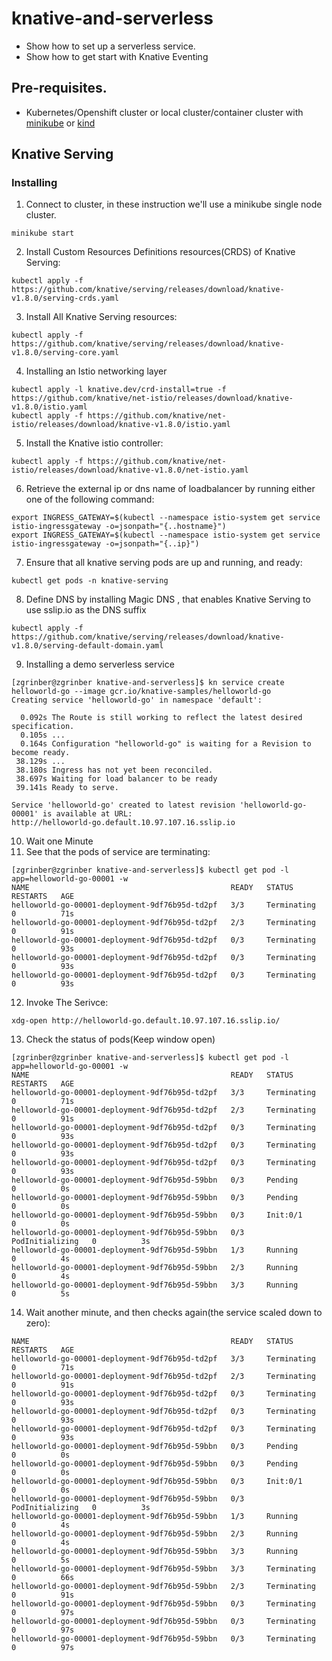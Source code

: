 # knative-and-serverless

- Show how to set up a serverless service.
- Show how to get start with Knative Eventing 

## Pre-requisites.
- Kubernetes/Openshift cluster or local cluster/container cluster with [minikube](https://minikube.sigs.k8s.io/docs/start/) or [kind](https://kind.sigs.k8s.io/)

## Knative Serving

### Installing

1. Connect to cluster, in these instruction we'll use a minikube single node cluster.
```shell
minikube start
```

2. Install Custom Resources Definitions resources(CRDS) of Knative Serving:
```shell
kubectl apply -f https://github.com/knative/serving/releases/download/knative-v1.8.0/serving-crds.yaml
```

3. Install All Knative Serving resources:
```shell
kubectl apply -f https://github.com/knative/serving/releases/download/knative-v1.8.0/serving-core.yaml
```

4. Installing an Istio networking layer
```shell
kubectl apply -l knative.dev/crd-install=true -f https://github.com/knative/net-istio/releases/download/knative-v1.8.0/istio.yaml
kubectl apply -f https://github.com/knative/net-istio/releases/download/knative-v1.8.0/istio.yaml
```

5. Install the Knative istio controller:
```shell
kubectl apply -f https://github.com/knative/net-istio/releases/download/knative-v1.8.0/net-istio.yaml
```

6. Retrieve the external ip or dns name of loadbalancer by running either one of the following command: 
```shell
export INGRESS_GATEWAY=$(kubectl --namespace istio-system get service istio-ingressgateway -o=jsonpath="{..hostname}")
export INGRESS_GATEWAY=$(kubectl --namespace istio-system get service istio-ingressgateway -o=jsonpath="{..ip}")
```

7. Ensure that all knative serving pods are up and running, and ready:
```shell
kubectl get pods -n knative-serving
```

8. Define DNS by installing Magic DNS , that enables Knative Serving to use sslip.io as the DNS suffix
```shell
kubectl apply -f https://github.com/knative/serving/releases/download/knative-v1.8.0/serving-default-domain.yaml
```

9. Installing a demo serverless service
```shell
[zgrinber@zgrinber knative-and-serverless]$ kn service create helloworld-go --image gcr.io/knative-samples/helloworld-go
Creating service 'helloworld-go' in namespace 'default':

  0.092s The Route is still working to reflect the latest desired specification.
  0.105s ...
  0.164s Configuration "helloworld-go" is waiting for a Revision to become ready.
 38.129s ...
 38.180s Ingress has not yet been reconciled.
 38.697s Waiting for load balancer to be ready
 39.141s Ready to serve.

Service 'helloworld-go' created to latest revision 'helloworld-go-00001' is available at URL:
http://helloworld-go.default.10.97.107.16.sslip.io
```

10. Wait one Minute
11. See that the pods of service are terminating:
```shell
[zgrinber@zgrinber knative-and-serverless]$ kubectl get pod -l app=helloworld-go-00001 -w
NAME                                             READY   STATUS        RESTARTS   AGE
helloworld-go-00001-deployment-9df76b95d-td2pf   3/3     Terminating   0          71s
helloworld-go-00001-deployment-9df76b95d-td2pf   2/3     Terminating   0          91s
helloworld-go-00001-deployment-9df76b95d-td2pf   0/3     Terminating   0          93s
helloworld-go-00001-deployment-9df76b95d-td2pf   0/3     Terminating   0          93s
helloworld-go-00001-deployment-9df76b95d-td2pf   0/3     Terminating   0          93s

```
12. Invoke The Serivce:
```shell
xdg-open http://helloworld-go.default.10.97.107.16.sslip.io/
```

13. Check the status of pods(Keep window open)
```shell
[zgrinber@zgrinber knative-and-serverless]$ kubectl get pod -l app=helloworld-go-00001 -w
NAME                                             READY   STATUS        RESTARTS   AGE
helloworld-go-00001-deployment-9df76b95d-td2pf   3/3     Terminating   0          71s
helloworld-go-00001-deployment-9df76b95d-td2pf   2/3     Terminating   0          91s
helloworld-go-00001-deployment-9df76b95d-td2pf   0/3     Terminating   0          93s
helloworld-go-00001-deployment-9df76b95d-td2pf   0/3     Terminating   0          93s
helloworld-go-00001-deployment-9df76b95d-td2pf   0/3     Terminating   0          93s
helloworld-go-00001-deployment-9df76b95d-59bbn   0/3     Pending       0          0s
helloworld-go-00001-deployment-9df76b95d-59bbn   0/3     Pending       0          0s
helloworld-go-00001-deployment-9df76b95d-59bbn   0/3     Init:0/1      0          0s
helloworld-go-00001-deployment-9df76b95d-59bbn   0/3     PodInitializing   0          3s
helloworld-go-00001-deployment-9df76b95d-59bbn   1/3     Running           0          4s
helloworld-go-00001-deployment-9df76b95d-59bbn   2/3     Running           0          4s
helloworld-go-00001-deployment-9df76b95d-59bbn   3/3     Running           0          5s
```
14. Wait another minute, and then checks again(the service scaled down to zero):
```shell
NAME                                             READY   STATUS        RESTARTS   AGE
helloworld-go-00001-deployment-9df76b95d-td2pf   3/3     Terminating   0          71s
helloworld-go-00001-deployment-9df76b95d-td2pf   2/3     Terminating   0          91s
helloworld-go-00001-deployment-9df76b95d-td2pf   0/3     Terminating   0          93s
helloworld-go-00001-deployment-9df76b95d-td2pf   0/3     Terminating   0          93s
helloworld-go-00001-deployment-9df76b95d-td2pf   0/3     Terminating   0          93s
helloworld-go-00001-deployment-9df76b95d-59bbn   0/3     Pending       0          0s
helloworld-go-00001-deployment-9df76b95d-59bbn   0/3     Pending       0          0s
helloworld-go-00001-deployment-9df76b95d-59bbn   0/3     Init:0/1      0          0s
helloworld-go-00001-deployment-9df76b95d-59bbn   0/3     PodInitializing   0          3s
helloworld-go-00001-deployment-9df76b95d-59bbn   1/3     Running           0          4s
helloworld-go-00001-deployment-9df76b95d-59bbn   2/3     Running           0          4s
helloworld-go-00001-deployment-9df76b95d-59bbn   3/3     Running           0          5s
helloworld-go-00001-deployment-9df76b95d-59bbn   3/3     Terminating       0          66s
helloworld-go-00001-deployment-9df76b95d-59bbn   2/3     Terminating       0          91s
helloworld-go-00001-deployment-9df76b95d-59bbn   0/3     Terminating       0          97s
helloworld-go-00001-deployment-9df76b95d-59bbn   0/3     Terminating       0          97s
helloworld-go-00001-deployment-9df76b95d-59bbn   0/3     Terminating       0          97s

```
